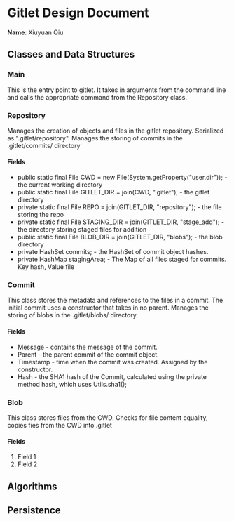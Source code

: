 # Gitlet Design Document

**Name**: Xiuyuan Qiu

## Classes and Data Structures

### Main
This is the entry point to gitlet. It takes in arguments from the command line 
and calls the appropriate command from the Repository class.

### Repository
Manages the creation of objects and files in the gitlet repository. Serialized as ".gitlet/repository". Manages the
storing of commits in the .gitlet/commits/ directory
#### Fields
* public static final File CWD = new File(System.getProperty("user.dir")); - the current working directory
* public static final File GITLET_DIR = join(CWD, ".gitlet"); - the gitlet directory
* private static  final File REPO = join(GITLET_DIR, "repository"); - the file storing the repo
* private static final File STAGING_DIR = join(GITLET_DIR, "stage_add"); - the directory storing staged files for addition
* public static final File BLOB_DIR = join(GITLET_DIR, "blobs"); - the blob directory
* private HashSet commits; - the HashSet of commit object hashes.
* private HashMap stagingArea; - The Map of all files staged for commits. Key hash, Value file
  
### Commit
This class stores the metadata and references to the files in a commit. 
The initial commit uses a constructor that takes in no parent. Manages the storing
of blobs in the .gitlet/blobs/ directory.
#### Fields
* Message - contains the message of the commit.
* Parent - the parent commit of the commit object.
* Timestamp - time when the commit was created. Assigned by the constructor.
* Hash - the SHA1 hash of the Commit, calculated using the private method hash, which uses Utils.sha1();

### Blob
This class stores files from the CWD. Checks for file content equality, copies fies from the
CWD into .gitlet
#### Fields

1. Field 1
2. Field 2


## Algorithms

## Persistence


